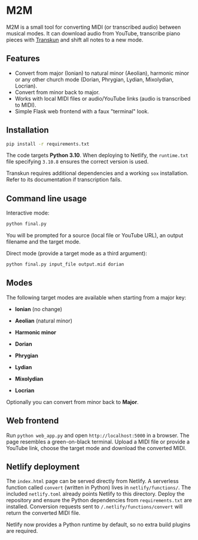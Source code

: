 # M2M

M2M is a small tool for converting MIDI (or transcribed audio) between musical modes. It can download audio from YouTube, transcribe piano pieces with [Transkun](https://github.com/braindefender/transkun) and shift all notes to a new mode.

## Features

- Convert from major (Ionian) to natural minor (Aeolian), harmonic minor or any other church mode (Dorian, Phrygian, Lydian, Mixolydian, Locrian).
- Convert from minor back to major.
- Works with local MIDI files or audio/YouTube links (audio is transcribed to MIDI).
- Simple Flask web frontend with a faux "terminal" look.

## Installation

```bash
pip install -r requirements.txt
```

The code targets **Python 3.10**. When deploying to Netlify,
the `runtime.txt` file specifying `3.10.8` ensures the correct
version is used.

Transkun requires additional dependencies and a working `sox` installation. Refer to its documentation if transcription fails.

## Command line usage

Interactive mode:

```bash
python final.py
```

You will be prompted for a source (local file or YouTube URL), an output filename and the target mode.

Direct mode (provide a target mode as a third argument):

```bash
python final.py input_file output.mid dorian
```

## Modes

The following target modes are available when starting from a major key:

- **Ionian** (no change)

- **Aeolian** (natural minor)
- **Harmonic minor**
- **Dorian**
- **Phrygian**
- **Lydian**
- **Mixolydian**
- **Locrian**

Optionally you can convert from minor back to **Major**.

## Web frontend

Run `python web_app.py` and open `http://localhost:5000` in a browser. The page resembles a green-on-black terminal. Upload a MIDI file or provide a YouTube link, choose the target mode and download the converted MIDI.


## Netlify deployment

The `index.html` page can be served directly from Netlify. A serverless
function called `convert` (written in Python) lives in `netlify/functions/`.
The included `netlify.toml` already points Netlify to this directory. Deploy
the repository and ensure the Python dependencies from `requirements.txt` are
installed. Conversion requests sent to `/.netlify/functions/convert` will
return the converted MIDI file.

Netlify now provides a Python runtime by default, so no extra build plugins are
required.
